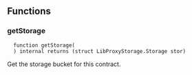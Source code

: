 


## Functions
### getStorage
```solidity
  function getStorage(
  ) internal returns (struct LibProxyStorage.Storage stor)
```
Get the storage bucket for this contract.



